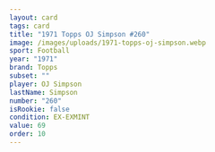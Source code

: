 ```yaml
---
layout: card
tags: card
title: "1971 Topps OJ Simpson #260"
image: /images/uploads/1971-topps-oj-simpson.webp
sport: Football
year: "1971"
brand: Topps
subset: ""
player: OJ Simpson
lastName: Simpson
number: "260"
isRookie: false
condition: EX-EXMINT
value: 69
order: 10
---
```

